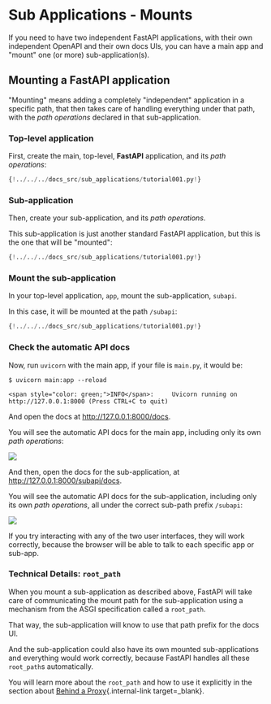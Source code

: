 # Sub Applications - Mounts

If you need to have two independent FastAPI applications, with their own independent OpenAPI and their own docs UIs, you can have a main app and "mount" one (or more) sub-application(s).

## Mounting a **FastAPI** application

"Mounting" means adding a completely "independent" application in a specific path, that then takes care of handling everything under that path, with the _path operations_ declared in that sub-application.

### Top-level application

First, create the main, top-level, **FastAPI** application, and its *path operations*:

```Python hl_lines="3  6-8"
{!../../../docs_src/sub_applications/tutorial001.py!}
```

### Sub-application

Then, create your sub-application, and its *path operations*.

This sub-application is just another standard FastAPI application, but this is the one that will be "mounted":

```Python hl_lines="11  14-16"
{!../../../docs_src/sub_applications/tutorial001.py!}
```

### Mount the sub-application

In your top-level application, `app`, mount the sub-application, `subapi`.

In this case, it will be mounted at the path `/subapi`:

```Python hl_lines="11  19"
{!../../../docs_src/sub_applications/tutorial001.py!}
```

### Check the automatic API docs

Now, run `uvicorn` with the main app, if your file is `main.py`, it would be:

<div class="termy">

```console
$ uvicorn main:app --reload

<span style="color: green;">INFO</span>:     Uvicorn running on http://127.0.0.1:8000 (Press CTRL+C to quit)
```

</div>

And open the docs at <a href="http://127.0.0.1:8000/docs" class="external-link" target="_blank">http://127.0.0.1:8000/docs</a>.

You will see the automatic API docs for the main app, including only its own _path operations_:

<img src="/img/tutorial/sub-applications/image01.png">

And then, open the docs for the sub-application, at <a href="http://127.0.0.1:8000/subapi/docs" class="external-link" target="_blank">http://127.0.0.1:8000/subapi/docs</a>.

You will see the automatic API docs for the sub-application, including only its own _path operations_, all under the correct sub-path prefix `/subapi`:

<img src="/img/tutorial/sub-applications/image02.png">

If you try interacting with any of the two user interfaces, they will work correctly, because the browser will be able to talk to each specific app or sub-app.

### Technical Details: `root_path`

When you mount a sub-application as described above, FastAPI will take care of communicating the mount path for the sub-application using a mechanism from the ASGI specification called a `root_path`.

That way, the sub-application will know to use that path prefix for the docs UI.

And the sub-application could also have its own mounted sub-applications and everything would work correctly, because FastAPI handles all these `root_path`s automatically.

You will learn more about the `root_path` and how to use it explicitly in the section about [Behind a Proxy](behind-a-proxy.md){.internal-link target=_blank}.
